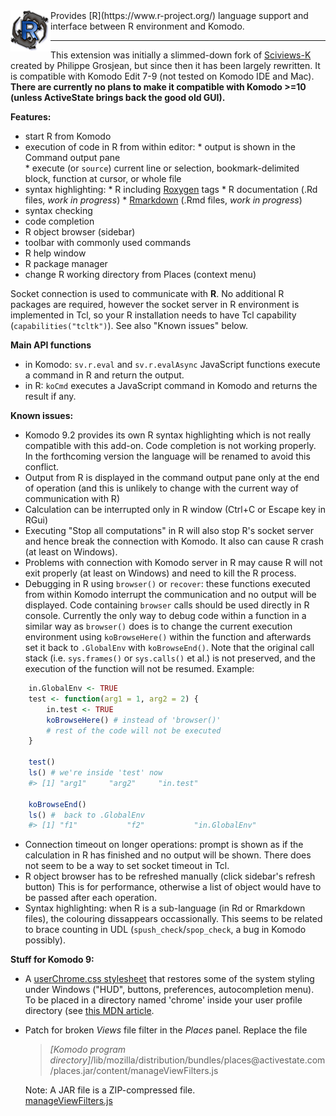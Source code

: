 <img align="left" src="img/logo.png" alt="KomodoR logo" />
Provides [R](https://www.r-project.org/) language support and interface between 
R environment and Komodo.

***

This extension was initially a slimmed-down fork of
[Sciviews-K](http://komodoide.com/packages/addons/sciviews-r/) created by 
Philippe Grosjean, but since then it has been largely rewritten. 
It is compatible with Komodo Edit 7-9 (not tested on Komodo IDE and Mac).
__There are currently no plans to make it compatible with Komodo >=10 (unless 
ActiveState brings back the good old GUI).__


**Features:**

* start R from Komodo
* execution of code in R from within editor:
      * output is shown in the Command output pane  
      * execute (or `source`) current line or selection, bookmark-delimited 
        block, function at cursor, or whole file 
* syntax highlighting:
      * R including [Roxygen](http://roxygen.org/) tags
      * R documentation (.Rd files, *work in progress*)
      * [Rmarkdown](https://cran.r-project.org/package=rmarkdown) 
        (.Rmd files, *work in progress*)
* syntax checking
* code completion
* R object browser (sidebar)
* toolbar with commonly used commands
* R help window
* R package manager
* change R working directory from Places (context menu)

Socket connection is used to communicate with **R**. No additional R 
packages are required, however the socket server in R environment is implemented
in Tcl, so your R installation needs to have Tcl capability 
(`capabilities("tcltk")`). See also "Known issues" below.


**Main API functions**

*  in Komodo: `sv.r.eval` and `sv.r.evalAsync` JavaScript functions execute a 
   command in R and return the output.
*  in R: `koCmd` executes a JavaScript command in Komodo and returns the result 
   if any.


**Known issues:**

* Komodo 9.2 provides its own R syntax highlighting which is not really compatible 
  with this add-on. Code completion is not working properly. In the forthcoming 
  version the language will be renamed to avoid this conflict.
* Output from R is displayed in the command output pane only at the end of 
  operation (and this is unlikely to change with the current way of 
  communication with R)
* Calculation can be interrupted only in R window (Ctrl+C or Escape key in RGui)
* Executing "Stop all computations" in R will also stop R's socket server and hence
  break the connection with Komodo. It also can cause R crash (at least on Windows).
* Problems with connection with Komodo server in R may cause R will not exit 
  properly (at least on Windows) and need to kill the R process.
* Debugging in R using `browser()` or `recover`: these functions executed
  from within Komodo interrupt the communication and no output will be 
  displayed. Code containing `browser` calls should be used directly 
  in R console. Currently the only way to debug code within a function in a 
  similar way as `browser()` does is to change the current execution environment
  using `koBrowseHere()` within the function and afterwards set it back 
  to `.GlobalEnv` with `koBrowseEnd()`. Note that the original call stack (i.e. 
  `sys.frames()` or `sys.calls()` et al.) is not preserved, and the execution
  of the function will not be resumed.
  Example:

```r
    in.GlobalEnv <- TRUE
    test <- function(arg1 = 1, arg2 = 2) {
        in.test <- TRUE
        koBrowseHere() # instead of 'browser()'
		# rest of the code will not be executed
    }

    test()
    ls() # we're inside 'test' now
    #> [1] "arg1"     "arg2"     "in.test"
    
    koBrowseEnd()
    ls() #  back to .GlobalEnv
    #> [1] "f1"           "f2"           "in.GlobalEnv"
```
* Connection timeout on longer operations: prompt is shown as if the calculation in R 
  has finished and no output will be shown. There does not seem to be a way to set 
  socket timeout in Tcl.
* R object browser has to be refreshed manually (click sidebar's refresh button)
  This is for performance, otherwise a list of object would have to be passed 
  after each operation.
* Syntax highlighting: when R is a sub-language (in Rd or Rmarkdown files), the 
  colouring dissappears occassionally. This seems to be related to brace 
  counting in UDL (`spush_check`/`spop_check`, a bug in Komodo possibly).


  
**Stuff for Komodo 9:**

* A [userChrome.css stylesheet](userChrome.css) that restores some of the system 
  styling under Windows ("HUD", buttons, preferences, autocompletion menu). To be
  placed in a directory named 'chrome' inside your user profile directory
  (see [this MDN article](https://developer.mozilla.org/en-US/docs/Mozilla/Tech/XUL/Tutorial/Modifying_the_Default_Skin).

* Patch for broken *Views* file filter in the *Places* panel. Replace the file  
  > *\[Komodo program directory\]*/lib/mozilla/distribution/bundles/places\@activestate\.com/places\.jar/content/manageViewFilters.js
  
  Note: A JAR file is a ZIP-compressed file.  
  [manageViewFilters.js](manageViewFilters.js)

